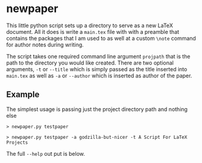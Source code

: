 # newpaper
This little python script sets up a directory to serve as a new LaTeX document.
All it does is write a `main.tex` file with with a preamble that contains 
the packages that I am used to as well at a custom `\note` command for 
author notes during writing.

The script takes one required command line argument `projpath` that is the path
to the directory you would like created. There are two optional arguments,
`-t` or `--title` which is simply passed as the title inserted into `main.tex`
as well as `-a` or `--author` which is inserted as author of the paper.

## Example

The simplest usage is passing just the project directory path and nothing else

```
> newpaper.py testpaper
```

```
> newpaper.py testpaper -a godzilla-but-nicer -t A Script For LaTeX Projects
```

The full `--help` out put is below.

```

